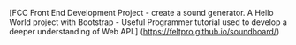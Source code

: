[FCC Front End Development Project - create a sound generator. A Hello World project with Bootstrap - Useful Programmer tutorial used to develop a deeper understanding of Web API.]
(https://feltpro.github.io/soundboard/)
